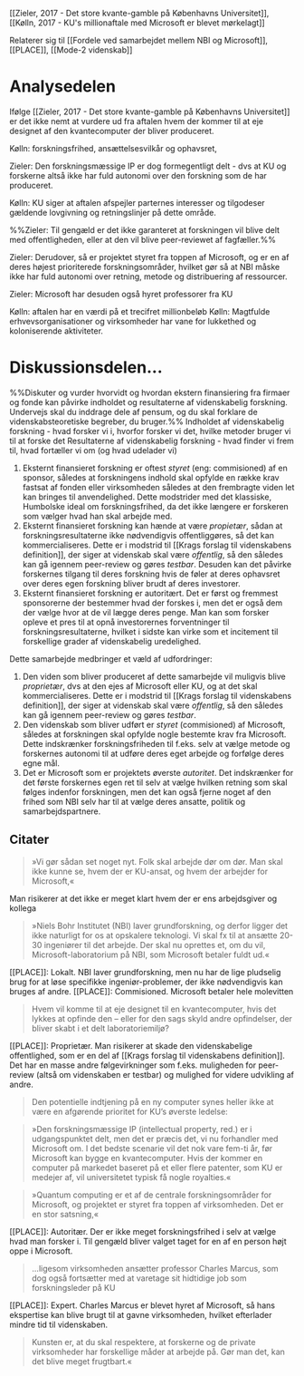 [[Zieler, 2017 - Det store kvante-gamble på Københavns Universitet]], [[Kølln, 2017 - KU's millionaftale med Microsoft er blevet mørkelagt]]

Relaterer sig til [[Fordele ved samarbejdet mellem NBI og Microsoft]], [[PLACE]], [[Mode-2 videnskab]]

# Analysedelen
Ifølge [[Zieler, 2017 - Det store kvante-gamble på Københavns Universitet]] er det ikke nemt at vurdere ud fra aftalen hvem der kommer til at eje designet af den kvantecomputer der bliver produceret.

Kølln: forskningsfrihed, ansættelsesvilkår og
ophavsret,

Zieler: Den forskningsmæssige IP er dog formegentligt delt - dvs at KU og forskerne altså ikke har fuld autonomi over den forskning som de har produceret. 

Kølln: KU siger at aftalen afspejler parternes interesser og tilgodeser gældende lovgivning og retningslinjer på dette område.

%%Zieler: Til gengæld er det ikke garanteret at forskningen vil blive delt med offentligheden, eller at den vil blive peer-reviewet af fagfæller.%%

Zieler: Derudover, så er projektet styret fra toppen af Microsoft, og er en af deres højest prioriterede forskningsområder, hvilket gør så at NBI måske ikke har fuld autonomi over retning, metode og distribuering af ressourcer. 

Zieler: Microsoft har desuden også hyret professorer fra KU

Kølln: aftalen har en værdi på et trecifret millionbeløb
Kølln: Magtfulde erhvevsorganisationer og virksomheder har vane for lukkethed og koloniserende aktiviteter.

# Diskussionsdelen...
%%Diskuter og vurder hvorvidt og hvordan ekstern finansiering fra firmaer og fonde kan påvirke indholdet og resultaterne af videnskabelig forskning. Undervejs skal du inddrage dele af pensum, og du skal forklare de videnskabsteoretiske begreber, du bruger.%%
Indholdet af videnskabelig forskning - hvad forsker vi i, hvorfor forsker vi det, hvilke metoder bruger vi til at forske det
Resultaterne af videnskabelig forskning - hvad finder vi frem til, hvad fortæller vi om (og hvad udelader vi)

1. Eksternt finansieret forskning er oftest _styret_ (eng: commisioned) af en sponsor, således at forskningens indhold skal opfylde en række krav fastsat af fonden eller virksomheden således at den frembragte viden let kan bringes til anvendelighed. Dette modstrider med det klassiske, Humbolske ideal om forskningsfrihed, da det ikke længere er forskeren som vælger hvad han skal arbejde med. 
2. Eksternt finansieret forskning kan hænde at være _propietær_, sådan at forskningsresultaterne ikke nødvendigvis offentliggøres, så det kan kommercialiseres. Dette er i modstrid til [[Krags forslag til videnskabens definition]], der siger at videnskab skal være _offentlig_, så den således kan gå igennem peer-review og gøres _testbar_. Desuden kan det påvirke forskernes tilgang til deres forskning hvis de føler at deres ophavsret over deres egen forskning bliver brudt af deres investorer.
3. Eksternt finansieret forskning er autoritært. Det er først og fremmest sponsorerne der bestemmer hvad der forskes i, men det er også dem der vælge hvor at de vil lægge deres penge. Man kan som forsker opleve et pres til at opnå investorernes forventninger til forskningsresultaterne, hvilket i sidste kan virke som et incitement til forskellige grader af videnskabelig uredelighed. 

Dette samarbejde medbringer et væld af udfordringer:
1. Den viden som bliver produceret af dette samarbejde vil muligvis blive _proprietær_, dvs at den ejes af Microsoft eller KU, og at det skal kommercialiseres.
	Dette er i modstrid til [[Krags forslag til videnskabens definition]], der siger at videnskab skal være _offentlig_, så den således kan gå igennem peer-review og gøres _testbar_.
2. Den videnskab som bliver udført er _styret_ (commisioned) af Microsoft, således at forskningen skal opfylde nogle bestemte krav fra Microsoft. Dette indskrænker forskningsfriheden til f.eks. selv at vælge metode og forskernes autonomi til at udføre deres eget arbejde og forfølge deres egne mål.
3. Det er Microsoft som er projektets øverste _autoritet_. Det indskrænker for det første forskernes egen ret til selv at vælge hvilken retning som skal følges indenfor forskningen, men det kan også fjerne noget af den frihed som NBI selv har til at vælge deres ansatte, politik og samarbejdspartnere.

## Citater
> »Vi gør sådan set noget nyt. Folk skal arbejde dør om dør. Man skal ikke kunne se, hvem der er KU-ansat, og hvem der arbejder for Microsoft,«

Man risikerer at det ikke er meget klart hvem der er ens arbejdsgiver og kollega

> »Niels Bohr Institutet (NBI) laver grundforskning, og derfor ligger det ikke naturligt for os at opskalere teknologi. Vi skal fx til at ansætte 20-30 ingeniører til det arbejde. Der skal nu oprettes et, om du vil, Microsoft-laboratorium på NBI, som Microsoft betaler fuldt ud.«

[[PLACE]]: Lokalt. NBI laver grundforskning, men nu har de lige pludselig brug for at løse specifikke ingeniør-problemer, der ikke nødvendigvis kan bruges af andre.
[[PLACE]]: Commisioned. Microsoft betaler hele molevitten

> Hvem vil komme til at eje designet til en kvantecomputer, hvis det lykkes at opfinde den – eller for den sags skyld andre opfindelser, der bliver skabt i et delt laboratoriemiljø?

[[PLACE]]: Proprietær. Man risikerer at skade den videnskabelige offentlighed, som er en del af [[Krags forslag til videnskabens definition]]. Det har en masse andre følgevirkninger som f.eks. muligheden for peer-review (altså om videnskaben er testbar) og mulighed for videre udvikling af andre.

> Den potentielle indtjening på en ny computer synes heller ikke at være en afgørende prioritet for KU’s øverste ledelse:

> »Den forskningsmæssige IP (intellectual property, red.) er i udgangspunktet delt, men det er præcis det, vi nu forhandler med Microsoft om. I det bedste scenarie vil det nok vare fem-ti år, før Microsoft kan bygge en kvantecomputer. Hvis der kommer en computer på markedet baseret på et eller flere patenter, som KU er medejer af, vil universitetet typisk få nogle royalties.«

> »Quantum computing er et af de centrale forskningsområder for Microsoft, og projektet er styret fra toppen af virksomheden. Det er en stor satsning,«

[[PLACE]]: Autoritær. Der er ikke meget forskningsfrihed i selv at vælge hvad man forsker i. Til gengæld bliver valget taget for en af en person højt oppe i Microsoft. 

> ...ligesom virksomheden ansætter professor Charles Marcus, som dog også fortsætter med at varetage sit hidtidige job som forskningsleder på KU

[[PLACE]]: Expert. Charles Marcus er blevet hyret af Microsoft, så hans ekspertise kan blive brugt til at gavne virksomheden, hvilket efterlader mindre tid til videnskaben.

> Kunsten er, at du skal respektere, at forskerne og de private virksomheder har forskellige måder at arbejde på. Gør man det, kan det blive meget frugtbart.«

